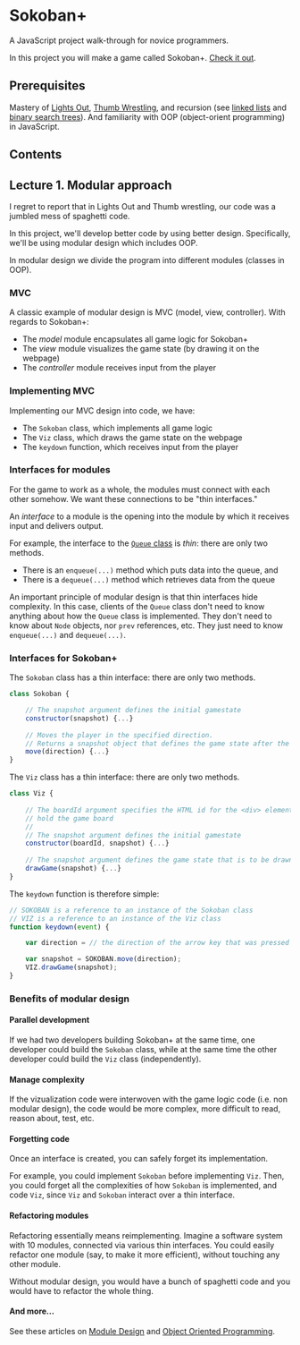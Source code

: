 # Sokoban+

A JavaScript project walk-through for novice programmers.

In this project you will make a game called Sokoban+. [Check it out](https://mikegagnon.github.io/sokoban/).

## Prerequisites

Mastery of [Lights Out](https://github.com/mikegagnon/lights-out/blob/master/README.md),
[Thumb Wrestling](https://github.com/mikegagnon/thumb-wrestling/blob/master/README.md), and
recursion (see [linked lists](https://github.com/mikegagnon/linked-lists/blob/master/README.md) and
[binary search trees](https://github.com/mikegagnon/bst/blob/master/README.md)).
And familiarity with OOP (object-orient programming) in JavaScript.

## Contents

## Lecture 1. Modular approach

I regret to report that in Lights Out and Thumb wrestling, our code was a jumbled mess of spaghetti code.

In this project, we'll develop better code by using better design. Specifically, we'll be using modular
design which includes OOP.

In modular design we divide the program into different modules (classes in OOP).

### MVC

A classic example of modular design is MVC (model, view, controller). With regards to Sokoban+:

- The *model* module encapsulates all game logic for Sokoban+
- The *view* module visualizes the game state (by drawing it on the webpage)
- The *controller* module receives input from the player

### Implementing MVC

Implementing our MVC design into code, we have:

- The `Sokoban` class, which implements all game logic
- The `Viz` class, which draws the game state on the webpage
- The `keydown` function, which receives input from the player

### Interfaces for modules

For the game to work as a whole, the modules must connect with each other somehow.
We want these connections to be "thin interfaces."

An *interface* to a module is the opening into the module by which it receives
input and delivers output.

For example, the interface to the [`Queue` class](https://github.com/mikegagnon/dlists/blob/master/README.md#lec13)
is *thin*: there are only two methods.

- There is an `enqueue(...)` method which puts data into the queue, and
- There is a `dequeue(...)` method which retrieves data from the queue

An important principle of modular design is that thin interfaces hide complexity.
In this case, clients of the `Queue` class don't need to know anything about how the `Queue` class is implemented.
They don't need to know about `Node` objects, nor `prev` references, etc. They just need to know
`enqueue(...)` and `dequeue(...)`.

### Interfaces for Sokoban+

The `Sokoban` class has a thin interface: there are only two methods.

```js
class Sokoban {

    // The snapshot argument defines the initial gamestate
    constructor(snapshot) {...}
    
    // Moves the player in the specified direction.
    // Returns a snapshot object that defines the game state after the player is moved
    move(direction) {...}
}
```

The `Viz` class has a thin interface: there are only two methods.

```js
class Viz {
    
    // The boardId argument specifies the HTML id for the <div> element that will
    // hold the game board
    //
    // The snapshot argument defines the initial gamestate
    constructor(boardId, snapshot) {...}
    
    // The snapshot argument defines the game state that is to be drawn on the web page
    drawGame(snapshot) {...}
}
```

The `keydown` function is therefore simple:

```js
// SOKOBAN is a reference to an instance of the Sokoban class
// VIZ is a reference to an instance of the Viz class
function keydown(event) {

    var direction = // the direction of the arrow key that was pressed

    var snapshot = SOKOBAN.move(direction);
    VIZ.drawGame(snapshot);
}
```

### Benefits of modular design

#### Parallel development

If we had two developers building Sokoban+ at the same time,
one developer could build the `Sokoban` class, while at the same time the other 
developer could build the `Viz` class (independently). 

#### Manage complexity

If the vizualization code were interwoven with the game logic code (i.e. non modular design),
the code would be more complex, more difficult to read, reason about, test, etc.

#### Forgetting code

Once an interface is created, you can safely forget its implementation.

For example, you could implement `Sokoban` before implementing `Viz`. Then, you
could forget all the complexities of how `Sokoban` is implemented, and
code `Viz`, since `Viz` and `Sokoban` interact over a thin interface.

#### Refactoring modules

Refactoring essentially means reimplementing. Imagine
a software system with 10 modules, connected via various thin interfaces.
You could easily refactor one module (say, to make it more efficient),
without touching any other module.

Without modular design, you would have a bunch of spaghetti code
and you would have to refactor the whole thing.

#### And more...

See these articles on [Module Design](https://en.wikipedia.org/wiki/Modular_design) and [Object Oriented Programming](https://www.cs.drexel.edu/~introcs/Fa15/notes/06.1_OOP/Advantages.html?CurrentSlide=3).

